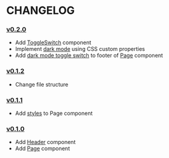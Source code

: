 # CHANGELOG

### [v0.2.0](https://github.com/speelynet/components/tree/v0.2.0)
- Add [ToggleSwitch](https://github.com/speelynet/components/tree/v0.2.0/src/ToggleSwitch.js) component
- Implement [dark mode](https://github.com/speelynet/components/tree/v0.2.0/src/dark_mode.js) using CSS custom properties
- Add [dark mode toggle switch](https://github.com/speelynet/components/tree/v0.2.0/src/Page.js#L31) to footer of [Page](https://github.com/speelynet/components/tree/v0.2.0/src/Page.js) component

### [v0.1.2](https://github.com/speelynet/components/tree/v0.1.2)
- Change file structure

### [v0.1.1](https://github.com/speelynet/components/tree/v0.1.1)
- Add [styles](https://github.com/speelynet/components/tree/v0.1.1/src/Page.js#L39) to Page component

### [v0.1.0](https://github.com/speelynet/components/tree/v0.1.0)
- Add [Header](https://github.com/speelynet/components/tree/v0.1.0/src/Header.js) component
- Add [Page](https://github.com/speelynet/components/tree/v0.1.0/src/Page.js) component

